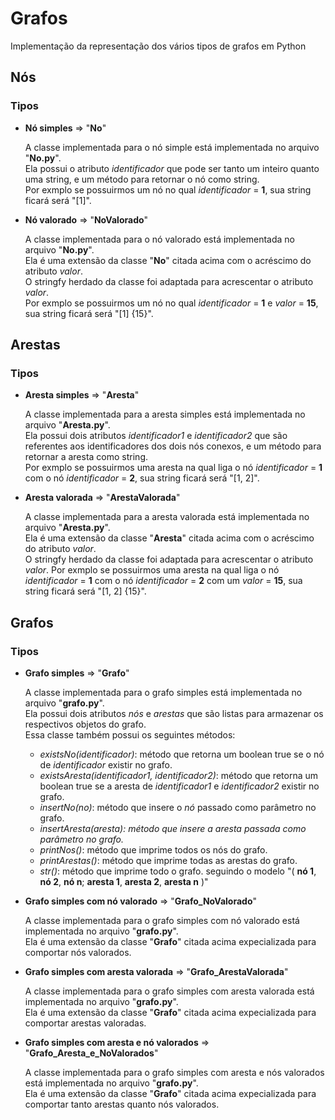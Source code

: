<h1>Grafos</h1>
<p>Implementação da representação dos vários tipos de grafos em Python</p>
<h2>Nós</h2>
<h3>Tipos</h3>
<ul>
	<li>
		<label><b>Nó simples</b> => "<b>No</b>"</label>
		<p>
			A classe implementada para o nó simple está implementada no arquivo "<b>No.py</b>". <br>
			Ela possui o atributo <i>identificador</i> que pode ser tanto um inteiro quanto uma string, e um método para retornar o nó como string. <br />
			Por exmplo se possuirmos um nó no qual <i>identificador</i> = <b>1</b>, sua string ficará será "[1]".
		</p>
		<p></p>
	</li>
	<li>
		<label><b>Nó valorado</b> => "<b>NoValorado</b>"</label>
		<p>
			A classe implementada para o nó valorado está implementada no arquivo "<b>No.py</b>". <br>
			Ela é uma extensão da classe "<b>No</b>" citada acima com o acréscimo do atributo <i>valor</i>. <br>
			O stringfy herdado da classe foi adaptada para acrescentar o atributo <i>valor</i>. <br />
			Por exmplo se possuirmos um nó no qual <i>identificador</i> = <b>1</b> e <i>valor</i> = <b>15</b>, sua string ficará será "[1] {15}".
		</p>
	</li>
</ul>
<h2>Arestas</h2>
<h3>Tipos</h3>
<ul>
	<li>
		<label><b>Aresta simples</b> => "<b>Aresta</b>"</label>
		<p>
			A classe implementada para a aresta simples está implementada no arquivo "<b>Aresta.py</b>". <br>
			Ela possui dois atributos <i>identificador1</i> e <i>identificador2</i> que são referentes aos identificadores dos dois nós conexos, e um método para retornar a aresta como string. <br />
			Por exmplo se possuirmos uma aresta na qual liga o nó <i>identificador</i> = <b>1</b> com o nó <i>identificador</i> = <b>2</b>, sua string ficará será "[1, 2]".
		</p>
		<p></p>
	</li>
	<li>
		<label><b>Aresta valorada</b> => "<b>ArestaValorada</b>"</label>
		<p>
			A classe implementada para a aresta valorada está implementada no arquivo "<b>Aresta.py</b>". <br>
			Ela é uma extensão da classe "<b>Aresta</b>" citada acima com o acréscimo do atributo <i>valor</i>. <br> 
			O stringfy herdado da classe foi adaptada para acrescentar o atributo <i>valor</i>.
			Por exmplo se possuirmos uma aresta na qual liga o nó <i>identificador</i> = <b>1</b> com o nó <i>identificador</i> = <b>2</b> com um <i>valor</i> = <b>15</b>, sua string ficará será "[1, 2] {15}".
		</p>
	</li>
</ul>
<h2>Grafos</h2>
<h3>Tipos</h3>
<ul>
	<li>
		<label><b>Grafo simples</b> => "<b>Grafo</b>"</label>
		<p>
			A classe implementada para o grafo simples está implementada no arquivo "<b>grafo.py</b>". <br>
			Ela possui dois atributos <i>nós</i> e <i>arestas</i> que são listas para armazenar os respectivos objetos do grafo. <br>
			Essa classe também possui os seguintes métodos:
			<ul>
				<li><i>existsNo(identificador)</i>: método que retorna um boolean true se o nó de <i>identificador</i> existir no grafo.</li>
				<li><i>existsAresta(identificador1, identificador2)</i>: método que retorna um boolean true se a aresta de <i>identificador1</i> e <i>identificador2</i> existir no grafo.</li>
				<li><i>insertNo(no)</i>: método que insere o <i>nó</i> passado como parâmetro no grafo.</li>
				<li><i>insertAresta(aresta): método que insere a <i>aresta</i> passada como parâmetro no grafo.</i></li>
				<li><i>printNos()</i>: método que imprime todos os nós do grafo.</li>
				<li><i>printArestas()</i>: método que imprime todas as arestas do grafo.</li>
				<li><i>str()</i>: método que imprime todo o grafo. seguindo o modelo "( <b>nó 1</b>, <b>nó 2</b>, <b>nó n</b>; <b>aresta 1</b>, <b>aresta 2</b>, <b>aresta n</b> )"</li>
			</ul>
		</p>
		<p></p>
	</li>
	<li>
		<label><b>Grafo simples com nó valorado</b> => "<b>Grafo_NoValorado</b>"</label>
		<p>
			A classe implementada para o grafo simples com nó valorado está implementada no arquivo "<b>grafo.py</b>". <br>
			Ela é uma extensão da classe "<b>Grafo</b>" citada acima expecializada para comportar nós valorados.
		</p>
	</li>
	<li>
		<label><b>Grafo simples com aresta valorada</b> => "<b>Grafo_ArestaValorada</b>"</label>
		<p>
			A classe implementada para o grafo simples com aresta valorada está implementada no arquivo "<b>grafo.py</b>". <br>
			Ela é uma extensão da classe "<b>Grafo</b>" citada acima expecializada para comportar arestas valoradas.
		</p>
	</li>
	<li>
		<label><b>Grafo simples com aresta e nó valorados</b> => "<b>Grafo_Aresta_e_NoValorados</b>"</label>
		<p>
			A classe implementada para o grafo simples com aresta e nós valorados está implementada no arquivo "<b>grafo.py</b>". <br>
			Ela é uma extensão da classe "<b>Grafo</b>" citada acima expecializada para comportar tanto arestas quanto nós valorados.
		</p>
	</li>
</ul>
